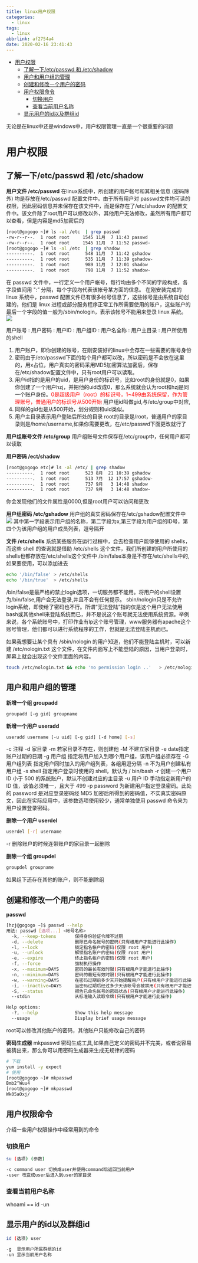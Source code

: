 ```yaml
---
title: linux用户权限
categories:
  - linux
tags:
  - linux
abbrlink: af2754a4
date: 2020-02-16 23:41:43
---
```



<!-- @import "[TOC]" {cmd="toc" depthFrom=1 depthTo=6 orderedList=false} -->

<!-- code_chunk_output -->

- [用户权限](#用户权限)
  - [了解一下/etc/passwd 和 /etc/shadow](#了解一下etcpasswd-和-etcshadow)
  - [用户和用户组的管理](#用户和用户组的管理)
  - [创建和修改一个用户的密码](#创建和修改一个用户的密码)
  - [用户权限命令](#用户权限命令)
    - [切换用户](#切换用户)
    - [查看当前用户名称](#查看当前用户名称)
  - [显示用户的id以及群组id](#显示用户的id以及群组id)

<!-- /code_chunk_output -->
<!-- more -->
无论是在linux中还是windows中，用户权限管理一直是一个很重要的问题


# 用户权限

## 了解一下/etc/passwd 和 /etc/shadow 

**用户文件 /etc/passwd**
在linux系统中，所创建的用户帐号和其相关信息 (密码除外) 均是存放在/etc/passwd 配置文件中。由于所有用户对 passwd文件均可读的权限，因此密码信息并未保存在该文件中，而是保存在了/etc/shadow 的配置文件中。该文件除了root用户可以修改以外，其他用户无法修改，虽然所有用户都可以查看，但是内容是md5加密后的

```bash
[root@gogogo ~]# ls -al /etc  | grep passwd
-rw-r--r--.  1 root root     1545 11月  7 11:43 passwd
-rw-r--r--.  1 root root     1545 11月  7 11:52 passwd-
[root@gogogo ~]# ls -al /etc  | grep shadow
----------.  1 root root      548 11月  7 11:42 gshadow
----------.  1 root root      535 11月  7 11:39 gshadow-
----------.  1 root root      989 11月  7 12:01 shadow
----------.  1 root root      798 11月  7 11:52 shadow- 
```

在 passwd 文件中，一行定义一个用户帐号，每行均由多个不同的字段构成，各字段值间用 ":” 分隔，每个字段均代表该帐号某方面的信息。
在刚安装完成的 linux 系统中，passwd 配置文件已有很多帐号信息了，这些帐号是由系统自动创建的，他们是 linux 进程或部分服务程序正常工作所需要使用的账户，这些账户的最后一个字段的值一般为/sbin/nologin，表示该帐号不能用来登录 linux 系统。
![](http://img.noback.top/blog/img20191106/linu权限.png)

用户账号 : 用户密码 : 用户ID : 用户组ID : 用户名全称 : 用户主目录 : 用户所使用的shell
1. 用户账户，即你创建的账号，在刚安装好的linux中会存在一些需要的账号身份
2. 密码由于/etc/passwd下面的每个用户都可以改，所以密码是不会放在这里的，用x占位，用户真实的密码采用MD5加密算法加密后，保存在/etc/shadow配置文件中，只有root用户可以读取。
3. 用户id指的是用户的uid，是用户身份的标识号，比如root的身份就是0，如果你创建了一个用户hzj，并把他的uid改成0，那么系统就会认为root和hzj是同一个账户身份。<font color='red'>0是超级用户（root）的标识号，1~499由系统保留，作为管理账号，普通用户的标识号从500开始</font> 用户组id叫做gid,与/etc/group中对应,
4. 同样的gid也是从500开始，划分规则和uid类似。
5. 用户主目录表示用户登陆后所处的目录 root的目录是/root，普通用户的家目录则是/home/username,如果你需要更改，在/etc/passwd下面更改就行了

**用户组账号文件 /etc/group**
用户组账号文件保存在/etc/group中，任何用户都可以读取

**用户密码 /ect/shadow**
```bash
[root@gogogo etc]# ls -al /etc/ | grep shadow
----------.  1 root root      523 8月  21 10:39 gshadow
----------.  1 root root      513 7月  12 17:57 gshadow-
----------.  1 root root      737 9月   3 14:48 shadow
----------.  1 root root      737 9月   3 14:48 shadow- 
```
你会发现他们的文件属性是0000,但是root用户可以访问和更改

**用户组密码 /etc/gshadow**
用户组的真实密码保存在/etc/gshadow配置文件中
![](http://img.noback.top/blog/img20191106/linux权限2.png)
其中第一字段表示用户组的名称，第二字段为x,第三字段为用户组的ID号，第四个为该用户组的用户成员列表，逗号隔开

**文件 /etc/shells**
系统某些服务在运行过程中，会去检查用户能够使用的 shells，而这些 shell 的查询就是借助 /etc/shells 这个文件，我们所创建的用户所使用的shells也都存放在/etc/shells这个文件中
/bin/false本身是不存在/etc/shells中的,如果要使用，可以添加进去
```bash
echo '/bin/false' > /etc/shells
echo '/bin/true'  > /etc/shells
```
/bin/false是最严格的禁止login选项，一切服务都不能用。将用户的shell设置为/bin/false,用户会无法登录,并且不会有任何提示。
sbin/nologin只是不允许login系统，即使给了密码也不行。所谓“无法登陆”指的仅是这个用户无法使用bash或其他shell来登陆系统而已，并不是说这个账号就无法使用系统资源。举例来说，各个系统账号中，打印作业有lp这个账号管理，www服务器有apache这个账号管理，他们都可以进行系统程序的工作，但就是无法登陆主机而已。

如果我想要让某个具有 /sbin/nologin 的用户知道，他们不能登陆主机时，可以新建 /etc/nologin.txt 这个文件，在文件内面写上不能登陆的原因，当用户登录时，屏幕上就会出现这个文件里面的内容。

```bash
touch /etc/nologin.txt && echo 'no permission login ..'   > /etc/nologin.txt
```

## 用户和用户组的管理

**新增一个组 groupadd**
```bash
groupadd [-g gid] groupname 
```
**新增一个用户 useradd**
```bash
useradd username [-u uid] [-g gid] [-d home] [-s]
```
-c 注释
-d 家目录
-m 若家目录不存在，则创建他
-M 不建立家目录
-e date指定账户过期的日期
-g 用户组 指定将用户加入到哪个用户组，该用户组必须存在
-G 用户组列表 指定用户同时加入的用户组列表，各组用逗分隔
-n 不为用户创建私有用户组
-s shell 指定用户登录时使用的 shell，默认为 / bin/bash
-r 创建一个用户 ID 小于 500 的系统账户，默认不创建对应的主目录
-u 用户 ID 手动指定新用户的 ID 值，该值必须唯一，且大于 499
-p password 为新建用户指定登录密码。此处的 password 是对应登录密码经 MD5 加密后所得到的密码值，不实真实密码原文，因此在实际应用中，该参数选项使用较少，通常单独使用 passwd 命令来为用户设置登录密码。

**删除一个用户 userdel**
```bash
userdel [-r] username 
```
-r 删除账户的时候连带账户的家目录一起删除

**删除一个组 groupdel**
```bash
groupdel groupname 
```
如果组下还存在其他的账户，则不能删除组

## 创建和修改一个用户的密码
**passwd**

```bash
[hzj@gogogo ~]$ passwd --help
用法: passwd [选项...] <帐号名称>
  -k, --keep-tokens       保持身份验证令牌不过期
  -d, --delete            删除已命名帐号的密码(只有根用户才能进行此操作)
  -l, --lock              锁定指名帐户的密码(仅限 root 用户)
  -u, --unlock            解锁指名账户的密码(仅限 root 用户)
  -e, --expire            终止指名帐户的密码(仅限 root 用户)
  -f, --force             强制执行操作
  -x, --maximum=DAYS      密码的最长有效时限(只有根用户才能进行此操作)
  -n, --minimum=DAYS      密码的最短有效时限(只有根用户才能进行此操作)
  -w, --warning=DAYS      在密码过期前多少天开始提醒用户(只有根用户才能进行此操作)
  -i, --inactive=DAYS     当密码过期后经过多少天该帐号会被禁用(只有根用户才能进行此操作)
  -S, --status            报告已命名帐号的密码状态(只有根用户才能进行此操作)
  --stdin                 从标准输入读取令牌(只有根用户才能进行此操作)

Help options:
  -?, --help              Show this help message
  --usage                 Display brief usage message
```
root可以修改其他账户的密码，其他账户只能修改自己的密码

**密码生成器**
mkpasswd 密码生成工具,如果自己定义的密码并不完美，或者说容易被猜出来，那么你可以用密码生成器来生成无规律的密码
```bash 
# 下载
yum install -y expect
# 使用
[root@gogogo ~]# mkpasswd
Bmb2^Wuu4
[root@gogogo ~]# mkpasswd
Wk05aOxj/
```




## 用户权限命令
介绍一些用户权限操作中经常用到的命令

### 切换用户
```bash
su (选项) (参数)

-c command user 切换成user并使用command后返回当前用户
-user 改变成user后进入到user的家目录
```

### 查看当前用户名称
whoami == id -un

## 显示用户的id以及群组id
```bash
id (选项) user

-g  显示用户所属群组的id
-un 显示当前用户名称

```